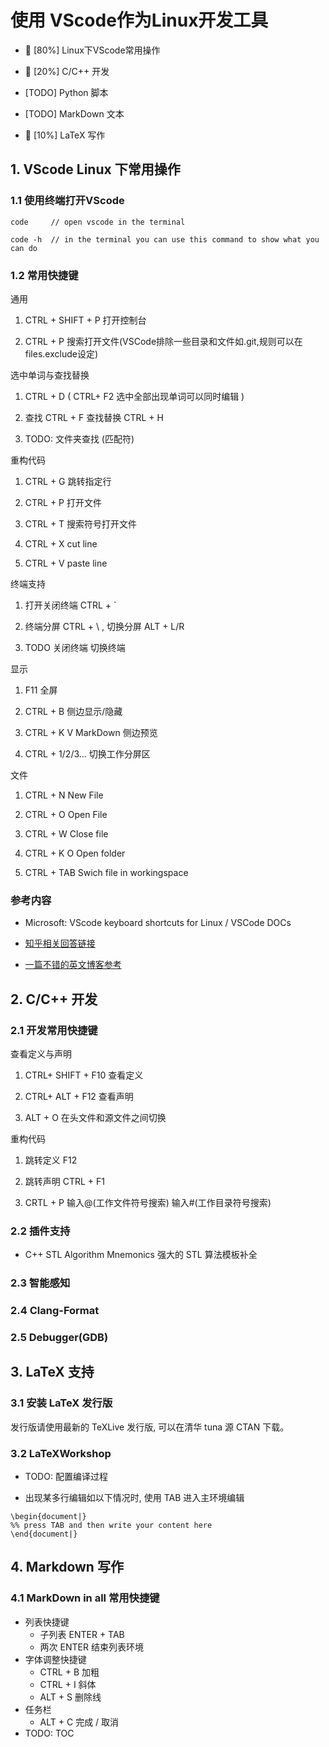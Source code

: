 # 使用 VScode作为Linux开发工具

* 🙂 [80%] Linux下VScode常用操作

* 🙂 [20%] C/C++ 开发

* [TODO] Python 脚本

* [TODO] MarkDown 文本

* 🙂 [10%] LaTeX 写作

## 1. VScode Linux 下常用操作

### 1.1 使用终端打开VScode

```{bash}
code     // open vscode in the terminal

code -h  // in the terminal you can use this command to show what you can do
```

### 1.2 常用快捷键

通用

1. CTRL + SHIFT + P 打开控制台

2. CTRL + P 搜索打开文件(VSCode排除一些目录和文件如.git,规则可以在files.exclude设定)

选中单词与查找替换

1. CTRL + D  ( CTRL+ F2 选中全部出现单词可以同时编辑 )

2. 查找 CTRL + F 查找替换 CTRL + H

3. TODO: 文件夹查找 (匹配符)

重构代码

1. CTRL + G 跳转指定行

2. CTRL + P 打开文件

3. CTRL + T 搜索符号打开文件

4. CTRL + X cut line

5. CTRL + V paste line

终端支持

1. 打开关闭终端 CTRL + `

2. 终端分屏 CTRL + \ , 切换分屏 ALT + L/R

3. TODO 关闭终端 切换终端

显示

1. F11 全屏

2. CTRL + B 侧边显示/隐藏

3. CTRL + K  V MarkDown 侧边预览

4. CTRL + 1/2/3... 切换工作分屏区

文件

1. CTRL + N New File

2. CTRL + O Open File

3. CTRL + W Close file

4. CTRL + K O Open folder

5. CTRL + TAB Swich file in workingspace

### 参考内容

* Microsoft: VScode keyboard shortcuts for Linux / VSCode DOCs
  
* [知乎相关回答链接](https://www.zhihu.com/question/37623310)

* [一篇不错的英文博客参考](https://scotch.io/bar-talk/my-top-8-visual-studio-code-tips-and-features)

## 2. C/C++ 开发

### 2.1 开发常用快捷键

查看定义与声明

1. CTRL+ SHIFT + F10 查看定义

2. CTRL+ ALT + F12 查看声明

3. ALT + O 在头文件和源文件之间切换

重构代码

1. 跳转定义 F12

2. 跳转声明 CTRL + F1

3. CRTL + P 输入@(工作文件符号搜索) 输入#(工作目录符号搜索)

### 2.2 插件支持

* C++ STL Algorithm Mnemonics 强大的 STL 算法模板补全
 

### 2.3 智能感知

### 2.4 Clang-Format

### 2.5 Debugger(GDB)

## 3. LaTeX 支持

### 3.1 安装 LaTeX 发行版

发行版请使用最新的 TeXLive 发行版, 可以在清华 tuna 源 CTAN 下载。

### 3.2 LaTeXWorkshop

* TODO: 配置编译过程

* 出现某多行编辑如以下情况时, 使用 TAB 进入主环境编辑

```{LaTeX}
\begin{document|}
%% press TAB and then write your content here
\end{document|}
```

## 4. Markdown 写作

### 4.1 MarkDown in all 常用快捷键

* 列表快捷键
  * 子列表 ENTER + TAB
  * 两次 ENTER 结束列表环境
* 字体调整快捷键
  * CTRL + B 加粗
  * CTRL + I 斜体
  * ALT + S 删除线
* 任务栏
  * ALT + C 完成 / 取消
* TODO: TOC